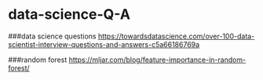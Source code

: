 # data-science-Q-A

###data science questions
https://towardsdatascience.com/over-100-data-scientist-interview-questions-and-answers-c5a66186769a

###random forest 
https://mljar.com/blog/feature-importance-in-random-forest/
